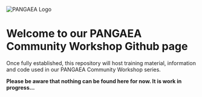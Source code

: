 ![PANGAEA Logo](https://cloud.marum.de/s/JynaKdf9L8LRRTR/download/PANGAEA_Banner_CWS.png)

# Welcome to our PANGAEA Community Workshop Github page

Once fully established, this repository will host training material, information and code used in our PANGAEA Community Workshop series.

**Please be aware that nothing can be found here for now. It is work in progress…**
